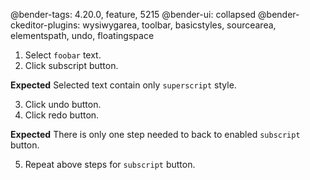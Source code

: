 @bender-tags: 4.20.0, feature, 5215
@bender-ui: collapsed
@bender-ckeditor-plugins: wysiwygarea, toolbar, basicstyles, sourcearea, elementspath, undo, floatingspace

1. Select `foobar` text.
2. Click subscript button.

**Expected** Selected text contain only `superscript` style.

3. Click undo button.
4. Click redo button.

**Expected** There is only one step needed to back to enabled `subscript` button.

5. Repeat above steps for `subscript` button.
